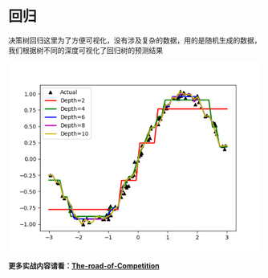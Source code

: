 # 回归

决策树回归这里为了方便可视化，没有涉及复杂的数据，用的是随机生成的数据，我们根据树不同的深度可视化了回归树的预测结果

![](../.gitbook/assets/image%20%2810%29.png)

**更多实战内容请看：**[**The-road-of-Competition**](https://github.com/Knowledge-Precipitation-Tribe/The-road-of-Competition)

